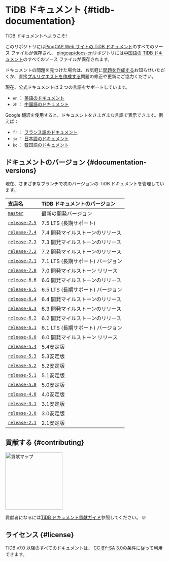 # TiDB ドキュメント {#tidb-documentation}

TiDB ドキュメントへようこそ!

このリポジトリには[PingCAP Web サイトの TiDB ドキュメント](https://docs.pingcap.com/tidb/stable)のすべてのソース ファイルが保存され、 [pingcap/docs-cn](https://github.com/pingcap/docs-cn)リポジトリには[中国語の TiDB ドキュメント](https://docs.pingcap.com/zh/tidb/stable)のすべてのソース ファイルが保存されます。

ドキュメントの問題を見つけた場合は、お気軽に[問題を作成する](https://github.com/pingcap/docs/issues/new/choose)お知らせいただくか、直接[プルリクエストを作成する](/CONTRIBUTING.md#how-to-contribute)問題の修正や更新にご協力ください。

現在、公式ドキュメントは 2 つの言語をサポートしています。

-   `en` ： [英語のドキュメント](https://docs.pingcap.com/tidb/stable)
-   `zh` ： [中国語のドキュメント](https://docs.pingcap.com/zh/tidb/stable)

Google 翻訳を使用すると、ドキュメントをさまざまな言語で表示できます。例えば：

-   `fr` ： [フランス語のドキュメント](https://translate.google.com/translate?hl=en&#x26;sl=en&#x26;tl=fr&#x26;u=https%3A%2F%2Fgithub.com%2Fpingcap%2Fdocs%2Fblob%2Fmaster%2FTOC.md)
-   `ja` ： [日本語のドキュメント](https://translate.google.com/translate?hl=en&#x26;sl=en&#x26;tl=ja&#x26;u=https%3A%2F%2Fgithub.com%2Fpingcap%2Fdocs%2Fblob%2Fmaster%2FTOC.md)
-   `ko` ： [韓国語のドキュメント](https://translate.google.com/translate?hl=en&#x26;sl=en&#x26;tl=ko&#x26;u=https%3A%2F%2Fgithub.com%2Fpingcap%2Fdocs%2Fblob%2Fmaster%2FTOC.md)

## ドキュメントのバージョン {#documentation-versions}

現在、さまざまなブランチで次のバージョンの TiDB ドキュメントを管理しています。

| 支店名                                                               | TiDB ドキュメントのバージョン      |
| :---------------------------------------------------------------- | :--------------------- |
| [`master`](https://github.com/pingcap/docs/tree/master)           | 最新の開発バージョン             |
| [`release-7.5`](https://github.com/pingcap/docs/tree/release-7.5) | 7.5 LTS (長期サポート)       |
| [`release-7.4`](https://github.com/pingcap/docs/tree/release-7.4) | 7.4 開発マイルストーンのリリース     |
| [`release-7.3`](https://github.com/pingcap/docs/tree/release-7.3) | 7.3 開発マイルストーンのリリース     |
| [`release-7.2`](https://github.com/pingcap/docs/tree/release-7.2) | 7.2 開発マイルストーンのリリース     |
| [`release-7.1`](https://github.com/pingcap/docs/tree/release-7.1) | 7.1 LTS (長期サポート) バージョン |
| [`release-7.0`](https://github.com/pingcap/docs/tree/release-7.0) | 7.0 開発マイルストーン リリース     |
| [`release-6.6`](https://github.com/pingcap/docs/tree/release-6.6) | 6.6 開発マイルストーンのリリース     |
| [`release-6.5`](https://github.com/pingcap/docs/tree/release-6.5) | 6.5 LTS (長期サポート) バージョン |
| [`release-6.4`](https://github.com/pingcap/docs/tree/release-6.4) | 6.4 開発マイルストーンのリリース     |
| [`release-6.3`](https://github.com/pingcap/docs/tree/release-6.3) | 6.3 開発マイルストーンのリリース     |
| [`release-6.2`](https://github.com/pingcap/docs/tree/release-6.2) | 6.2 開発マイルストーンのリリース     |
| [`release-6.1`](https://github.com/pingcap/docs/tree/release-6.1) | 6.1 LTS (長期サポート) バージョン |
| [`release-6.0`](https://github.com/pingcap/docs/tree/release-6.0) | 6.0 開発マイルストーン リリース     |
| [`release-5.4`](https://github.com/pingcap/docs/tree/release-5.4) | 5.4安定版                 |
| [`release-5.3`](https://github.com/pingcap/docs/tree/release-5.3) | 5.3安定版                 |
| [`release-5.2`](https://github.com/pingcap/docs/tree/release-5.2) | 5.2安定版                 |
| [`release-5.1`](https://github.com/pingcap/docs/tree/release-5.1) | 5.1安定版                 |
| [`release-5.0`](https://github.com/pingcap/docs/tree/release-5.0) | 5.0安定版                 |
| [`release-4.0`](https://github.com/pingcap/docs/tree/release-4.0) | 4.0安定版                 |
| [`release-3.1`](https://github.com/pingcap/docs/tree/release-3.1) | 3.1安定版                 |
| [`release-3.0`](https://github.com/pingcap/docs/tree/release-3.0) | 3.0安定版                 |
| [`release-2.1`](https://github.com/pingcap/docs/tree/release-2.1) | 2.1安定版                 |

## 貢献する {#contributing}

[<img src="media/contribution-map.png" alt="貢献マップ" width="180">](https://github.com/pingcap/docs/blob/master/credits.md)

貢献者になるには[TiDB ドキュメント貢献ガイド](/CONTRIBUTING.md)参照してください。 🤓

## ライセンス {#license}

TiDB v7.0 以降のすべてのドキュメントは、 [CC BY-SA 3.0](https://creativecommons.org/licenses/by-sa/3.0/)の条件に従って利用できます。
